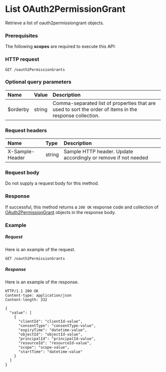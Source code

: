 # List OAuth2PermissionGrant

Retrieve a list of oauth2permissiongrant objects.
### Prerequisites
The following **scopes** are required to execute this API: 
### HTTP request
<!-- { "blockType": "ignored" } -->
```http
GET /oauth2PermissionGrants
```
### Optional query parameters
|Name|Value|Description|
|:---------------|:--------|:-------|
|$orderby|string|Comma-separated list of properties that are used to sort the order of items in the response collection.|

### Request headers
| Name       | Type | Description|
|:-----------|:------|:----------|
| X-Sample-Header  | string  | Sample HTTP header. Update accordingly or remove if not needed|

### Request body
Do not supply a request body for this method.
### Response
If successful, this method returns a `200 OK` response code and collection of [OAuth2PermissionGrant](../resources/oauth2permissiongrant.md) objects in the response body.
### Example
##### Request
Here is an example of the request.
<!-- {
  "blockType": "request",
  "name": "get_oauth2permissiongrants"
}-->
```http
GET /oauth2PermissionGrants
```
##### Response
Here is an example of the response.
<!-- {
  "blockType": "response",
  "truncated": false,
  "@odata.type": "microsoft.graph.oauth2permissiongrant",
  "isCollection": true
} -->
```http
HTTP/1.1 200 OK
Content-type: application/json
Content-length: 332

{
  "value": [
    {
      "clientId": "clientId-value",
      "consentType": "consentType-value",
      "expiryTime": "datetime-value",
      "objectId": "objectId-value",
      "principalId": "principalId-value",
      "resourceId": "resourceId-value",
      "scope": "scope-value",
      "startTime": "datetime-value"
    }
  ]
}
```

<!-- uuid: 0f0c5b6e-970a-4cda-9009-ed731f621f0b
2015-10-19 09:07:25 UTC -->
<!-- {
  "type": "#page.annotation",
  "description": "List OAuth2PermissionGrant",
  "keywords": "",
  "section": "documentation",
  "tocPath": ""
}-->